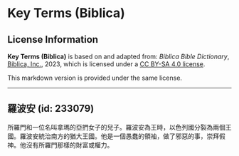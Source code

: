 # Key Terms (Biblica)

## License Information

**Key Terms (Biblica)** is based on and adapted from: _Biblica Bible Dictionary_, [Biblica, Inc.](https://www.biblica.com/), 2023, which is licensed under a [CC BY-SA 4.0 license](https://creativecommons.org/licenses/by-sa/4.0/legalcode.en).

This markdown version is provided under the same license.



--------------------------------

## 羅波安 (id: 233079)

所羅門和一位名叫拿瑪的亞捫女子的兒子。羅波安為王時，以色列國分裂為兩個王國。羅波安統治南方的猶大王國。他是一個愚蠢的領袖，做了邪惡的事，崇拜假神。他沒有所羅門那樣的財富或權力。


